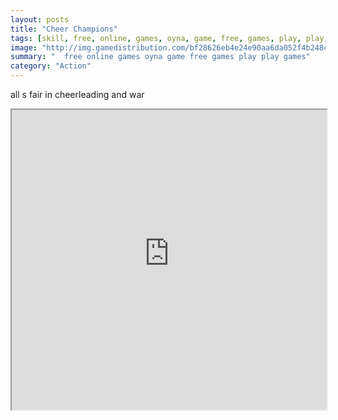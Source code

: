```yaml
---
layout: posts
title: "Cheer Champions"
tags: [skill, free, online, games, oyna, game, free, games, play, play, games]
image: "http://img.gamedistribution.com/bf28626eb4e24e90aa6da052f4b248ce.jpg"
summary: "  free online games oyna game free games play play games"
category: "Action"
---
```


all s fair in cheerleading and war

<iframe width="100%" height="480px;" src="http://flash.gamedistribution.com?game=bf28626eb4e24e90aa6da052f4b248ce"></iframe>